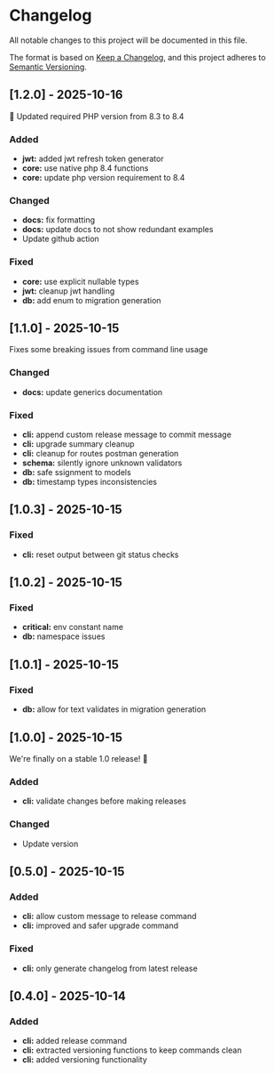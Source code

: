 # Changelog

All notable changes to this project will be documented in this file.

The format is based on [Keep a Changelog](https://keepachangelog.com/en/1.1.0/),
and this project adheres to [Semantic Versioning](https://semver.org/spec/v2.0.0.html).

## [1.2.0] - 2025-10-16

🐘 Updated required PHP version from 8.3 to 8.4

### Added
- **jwt:** added jwt refresh token generator
- **core:** use native php 8.4 functions
- **core:** update php version requirement to 8.4

### Changed
- **docs:** fix formatting
- **docs:** update docs to not show redundant examples
- Update github action

### Fixed
- **core:** use explicit nullable types
- **jwt:** cleanup jwt handling
- **db:** add enum to migration generation


## [1.1.0] - 2025-10-15

Fixes some breaking issues from command line usage

### Changed
- **docs:** update generics documentation

### Fixed
- **cli:** append custom release message to commit message
- **cli:** upgrade summary cleanup
- **cli:** cleanup for routes postman generation
- **schema:** silently ignore unknown validators
- **db:** safe ssignment to models
- **db:** timestamp types inconsistencies


## [1.0.3] - 2025-10-15

### Fixed
- **cli:** reset output between git status checks


## [1.0.2] - 2025-10-15

### Fixed
- **critical:** env constant name
- **db:** namespace issues


## [1.0.1] - 2025-10-15

### Fixed
- **db:** allow for text validates in migration generation


## [1.0.0] - 2025-10-15

We're finally on a stable 1.0 release! 🥳

### Added
- **cli:** validate changes before making releases

### Changed
- Update version


## [0.5.0] - 2025-10-15

### Added
- **cli:** allow custom message to release command
- **cli:** improved and safer upgrade command

### Fixed
- **cli:** only generate changelog from latest release


## [0.4.0] - 2025-10-14

### Added
- **cli:** added release command
- **cli:** extracted versioning functions to keep commands clean
- **cli:** added versioning functionality

